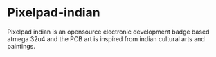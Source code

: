 # Pixelpad-indian
Pixelpad indian is an opensource electronic development badge based atmega 32u4 and the PCB art is inspired from indian cultural arts and paintings.
